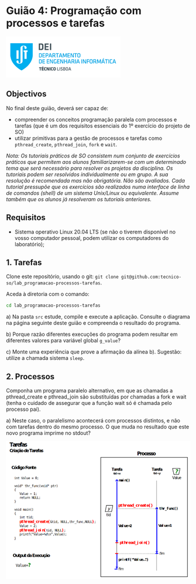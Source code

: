 # Guião 4: Programação com processos e tarefas

![IST](img/IST_DEI.png)  

## Objectivos

No final deste guião, deverá ser capaz de:

- compreender os conceitos programação paralela com processos e tarefas (que
é um dos requisitos essenciais do 1º exercício do projeto de SO)
- utilizar primitivas para a gestão de processos e tarefas como `pthread_create`, `pthread_join`, `fork` e `wait`.

*Nota: Os tutoriais práticos de SO consistem num conjunto de exercícios práticos que permitem aos alunos
familiarizarem-se com um determinado tema que será necessário para resolver os projetos da disciplina.
Os tutoriais podem ser resolvidos individualmente ou em grupo. A sua resolução é recomendada mas
não obrigatória. Não são avaliados.
Cada tutorial pressupõe que os exercícios são realizados numa interface de linha de comandos (shell) de
um sistema Unix/Linux ou equivalente. Assume também que os alunos já resolveram os tutoriais
anteriores.*

## Requisitos

- Sistema operativo Linux 20.04 LTS (se não o tiverem disponível no vosso computador pessoal, podem utilizar os computadores do laboratório);

## 1. Tarefas

Clone este repositório, usando o git: `git clone git@github.com:tecnico-so/lab_programacao-processos-tarefas`.

Aceda à diretoria com o comando:

```sh
cd lab_programacao-processos-tarefas
```

a) Na pasta `src` estude, compile e execute a aplicação. Consulte o diagrama na página seguinte deste guião e
compreenda o resultado do programa.

b) Porque razão diferentes execuções do programa podem resultar em diferentes valores para variável global `g_value`?

c) Monte uma experiência que prove a afirmação da alínea b). Sugestão: utilize a chamada sistema
`sleep`.

## 2. Processos

Componha um programa paralelo alternativo, em que as chamadas a pthread_create e pthread_join
são substituídas por chamadas a fork e wait (tenha o cuidado de assegurar que a função wait só é
chamada pelo processo pai).

a) Neste caso, o paralelismo acontecerá com processos distintos, e não com tarefas dentro do mesmo
processo. O que muda no resultado que este novo programa imprime no stdout?

![THREAD](img/thread_image.png)
